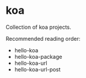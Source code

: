 # koa

Collection of koa projects.

Recommended reading order:

* hello-koa
* hello-koa-package
* hello-koa-url
* hello-koa-url-post
